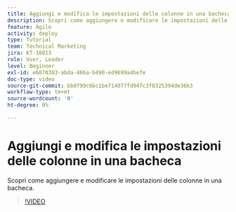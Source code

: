 ```yaml
---
title: Aggiungi e modifica le impostazioni delle colonne in una bacheca
description: Scopri come aggiungere e modificare le impostazioni delle colonne in una bacheca.
feature: Agile
activity: deploy
type: Tutorial
team: Technical Marketing
jira: KT-10813
role: User, Leader
level: Beginner
exl-id: e6070383-abda-466a-b490-ed9699a4befe
doc-type: video
source-git-commit: bbdf99c6bc1be714077fd94fc3f8325394de36b3
workflow-type: tm+mt
source-wordcount: '0'
ht-degree: 0%

---
```


# Aggiungi e modifica le impostazioni delle colonne in una bacheca

Scopri come aggiungere e modificare le impostazioni delle colonne in una bacheca.

>[!VIDEO](https://video.tv.adobe.com/v/3422931/?quality=12&learn=on&enablevpops=1&captions=ita)

